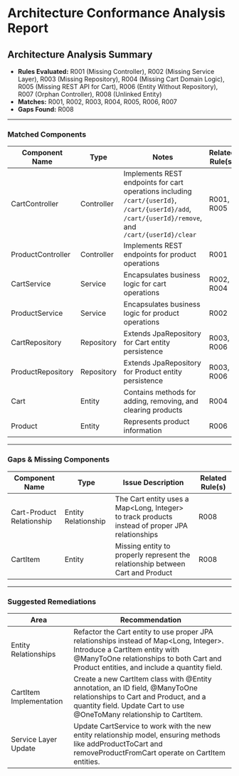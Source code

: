 # Architecture Conformance Analysis Report

## Architecture Analysis Summary
- **Rules Evaluated:** R001 (Missing Controller), R002 (Missing Service Layer), R003 (Missing Repository), R004 (Missing Cart Domain Logic), R005 (Missing REST API for Cart), R006 (Entity Without Repository), R007 (Orphan Controller), R008 (Unlinked Entity)
- **Matches:** R001, R002, R003, R004, R005, R006, R007
- **Gaps Found:** R008

---

### Matched Components

| Component Name | Type | Notes | Related Rule(s) |
|----------------|------|-------|-----------------|
| CartController | Controller | Implements REST endpoints for cart operations including `/cart/{userId}`, `/cart/{userId}/add`, `/cart/{userId}/remove`, and `/cart/{userId}/clear` | R001, R005 |
| ProductController | Controller | Implements REST endpoints for product operations | R001 |
| CartService | Service | Encapsulates business logic for cart operations | R002, R004 |
| ProductService | Service | Encapsulates business logic for product operations | R002 |
| CartRepository | Repository | Extends JpaRepository for Cart entity persistence | R003, R006 |
| ProductRepository | Repository | Extends JpaRepository for Product entity persistence | R003, R006 |
| Cart | Entity | Contains methods for adding, removing, and clearing products | R004 |
| Product | Entity | Represents product information | R006 |

---

### Gaps & Missing Components

| Component Name | Type | Issue Description | Related Rule(s) |
|----------------|------|-------------------|-----------------|
| Cart-Product Relationship | Entity Relationship | The Cart entity uses a Map<Long, Integer> to track products instead of proper JPA relationships | R008 |
| CartItem | Entity | Missing entity to properly represent the relationship between Cart and Product | R008 |

---

### Suggested Remediations

| Area | Recommendation |
|------|----------------|
| Entity Relationships | Refactor the Cart entity to use proper JPA relationships instead of Map<Long, Integer>. Introduce a CartItem entity with @ManyToOne relationships to both Cart and Product entities, and include a quantity field. |
| CartItem Implementation | Create a new CartItem class with @Entity annotation, an ID field, @ManyToOne relationships to Cart and Product, and a quantity field. Update Cart to use @OneToMany relationship to CartItem. |
| Service Layer Update | Update CartService to work with the new entity relationship model, ensuring methods like addProductToCart and removeProductFromCart operate on CartItem entities. |
